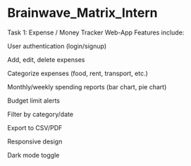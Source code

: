 # Brainwave_Matrix_Intern
Task 1:
Expense / Money Tracker Web-App
Features include:

User authentication (login/signup)

Add, edit, delete expenses

Categorize expenses (food, rent, transport, etc.)

Monthly/weekly spending reports (bar chart, pie chart)

Budget limit alerts

Filter by category/date

Export to CSV/PDF

Responsive design

Dark mode toggle
